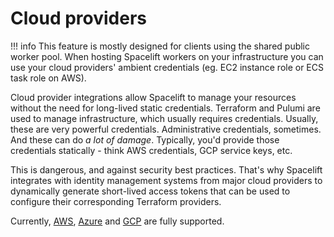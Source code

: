 # Cloud providers

!!! info
    This feature is mostly designed for clients using the shared public worker pool. When hosting Spacelift workers on your infrastructure you can use your cloud providers' ambient credentials (eg. EC2 instance role or ECS task role on AWS).

Cloud provider integrations allow Spacelift to manage your resources without the need for long-lived static credentials. Terraform and Pulumi are used to manage infrastructure, which usually requires credentials. Usually, these are very powerful credentials. Administrative credentials, sometimes. And these can do _a lot of damage_. Typically, you'd provide those credentials statically - think AWS credentials, GCP service keys, etc.

This is dangerous, and against security best practices. That's why Spacelift integrates with identity management systems from major cloud providers to dynamically generate short-lived access tokens that can be used to configure their corresponding Terraform providers.

Currently, [AWS](aws.md), [Azure](azure.md) and [GCP](gcp.md) are fully supported.

